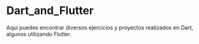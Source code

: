 # Dart_and_Flutter

Aquí puedes encontrar diversos ejercicios y proyectos realizados en Dart, algunos utilizando Flutter.
